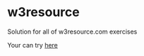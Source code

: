 # w3resource
Solution for all of w3resource.com exercises

Your can try [here](https://www.w3resource.com/java-exercises/)